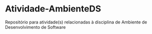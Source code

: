 # Atividade-AmbienteDS
Repositório para atividade(s) relacionadas à disciplina de Ambiente de Desenvolvimento de Software
